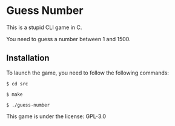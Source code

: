 # Guess Number

This is a stupid CLI game in C.

You need to guess a number between 1 and 1500.

## Installation

To launch the game, you need to follow the following commands:

``$ cd src``

``$ make``

``$ ./guess-number``

This game is under the license: GPL-3.0
